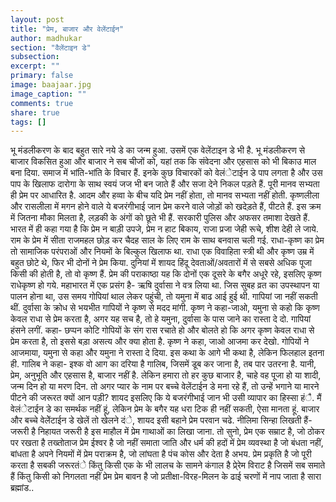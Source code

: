 ```yaml
---
layout: post
title: "प्रेम, बाजार और वेलेंटाईन"
author: madhukar
section: "वैलेंटाइन डे"
subsection:
excerpt: ""
primary: false
image: baajaar.jpg
image_caption: ""
comments: true
share: true
tags: []
---
```


भू मंडलीकरण के बाद बहुत सारे नये डे का जन्म हुआ. उसमें एक वेलेंटाइन डे भी है. भू मंडलीकरण से बाजार विकसित हुआ और बाजार ने सब चीजों को, यहां तक कि संवेदना और एहसास को भी बिकाउ माल बना दिया. समाज में भांति-भांति के विचार हैं. इनके कुछ विचारकों को वेलंेटाईन डे पाप लगता है और उस पाप के खिलाफ दारोगा के साथ स्वयं जज भी बन जाते हैं और सजा देने निकल पड़ते हैं. पूरी मानव सभ्यता ही प्रेम पर आधारित है. आदम और हव्वा के बीच यदि प्रेम नहीं होता, तो मानव सभ्यता नहीं होती. कृष्णलीला और रासलीला में मगन होने वाले ये बजरंगीभाई जान प्रेम करने वाले जोड़ों को खदेड़ते हैं, पीटते हैं. इस क्रम में जितना मौका मिलता है, लड़की के अंगों को छूते भी हैं. सरकारी पुलिस और अफसर तमाशा देखते हैं. भारत में ही कहा गया है कि प्रेम न बाड़ी उपजे, प्रेम न हाट बिकाय, राजा प्रजा जेही रूचे, शीश देही ले जाये.
राम के प्रेम में सीता राजमहल छोड़ कर चैदह साल के लिए राम के साथ बनवास चली गई. राधा-कृष्ण का प्रेम तो सामाजिक परंपराओं और नियमों के बिल्कुल खिलाफ था. राधा एक विवाहिता स्त्री थी और कृष्ण उम्र में बहुत छोटे थे, फिर भी दोनों ने प्रेम किया. दुनियां में शायद हिंदू देवताओं/अवतारों में से सबसे अधिक पूजा किसी की होती है, तो वो कृष्ण हैं. प्रेम की पराकाष्ठा यह कि दोनों एक दूसरे के बगैर अधूरे रहे, इसलिए कृष्ण राधेकृष्ण हो गये. महाभारत में एक प्रसंग है- ऋषि दुर्वासा ने वत्र लिया था. जिस सुबह व्रत का उपस्थापन या पालन होना था, उस समय गोपियां थाल लेकर पहुंची, तो यमुना में बाढ आई हुई थी. गापियां जा नहीं सकती थीं. दुर्वासा के क्रोध से भयभीत गापियों ने कृष्ण से मदद मांगी. कृष्ण ने कहा-जाओ, यमुना से कहो कि कृष्ण केवल राधा से प्रेम करता है, अगर यह सच है, तो हे यमुना, दुर्वासा के पास जाने का रास्ता दे दो. गापियां हंसने लगीं. कहा- छप्पन कोटि गोपियों के संग रास रचाते हो और बोलते हो कि अगर कृष्ण केवल राधा से प्रेम करता है, तो इससे बड़ा असत्य और क्या होता है. कृष्ण ने कहा, जाओ आजमा कर देखो. गोपियों ने आजमाया, यमुना से कहा और यमुना ने रास्ता दे दिया. इस कथा के आगे भी कथा है, लेकिन फिलहाल इतना ही.
गालिब ने कहा- इश्क वो आग का दरिया है गालिब, जिसमें डूब कर जाना है, तब पार उतरना है. यानी, प्रेम, अनुभूति और एहसास है, बाजार नहीं है. लेकिन हमारा तो हर कुछ बाजार है, चाहे वह पूजा हो या शादी, जन्म दिन हो या मरण दिन. तो अगर प्यार के नाम पर बच्चे वेलेंटाईन डे मना रहे हैं, तो उन्हें भगाने या मारने पीटने की जरूरत क्यों आन पड़ी? शायद इसलिए कि ये बजरंगीभाई जान भी उसी व्यापार का हिस्सा हंै. मैं वेलंेटाईन डे का समर्थक नहीं हूं, लेकिन प्रेम के बगैर यह धरा टिक ही नहीं सकती, ऐसा मानता हूं. बाजार और बच्चे वेलेेंटाईन डे खेलें तो खेलने दंे, शायद इसी बहाने प्रेम परवान चढे.
नीलिमा सिन्हा लिखती हैं-
जरूरी है
निहायत जरूरी है
इस माहौल में
प्रेम गाथाओं का लिखा जाना.
तो सुनो,
प्रेम एक सम्राट है, जो ठोकर पर रखता है तख्तोताज
प्रेम ईश्वर है जो नहीं समाता जाति और धर्म की हदों में
प्रेम व्यवस्था है जो बंधता नहीं, बांधता है अपने नियमों में
प्रेम पराक्रम है, जो लांघता है पंच कोस और देता है अभय.
प्रेम प्रकृति है जो पूरी करता है सबकी जरूरतंे
किंतु किसी एक के भी लालच के सामने कंगाल है
प्रे्रेम विराट है जिसमें सब समाते हैं
किंतु किसी को निगलता नहीं प्रेम
प्रेम बावन है जो प्रतीक्षा-विरह-मिलन के ढाई चरणों में
नाप जाता है सारा ब्रह्मांड..